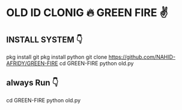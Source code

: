 # OLD ID CLONIG 🔥 GREEN FIRE ✌️

## INSTALL SYSTEM 👇

   pkg install git
   pkg install python
   git clone https://github.com/NAHID-AFRIDY/GREEN-FIRE
   cd GREEN-FIRE
   python old.py

## always Run 👇

   cd GREEN-FIRE
   python old.py

